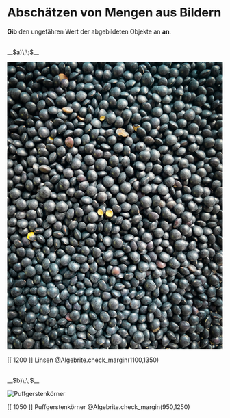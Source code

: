 <!--
version:  0.0.1

language: de

@style
main > *:not(:last-child) {
  margin-bottom: 3rem;
}

input {
    text-align: center;
}

.flex-container {
    display: flex;
    flex-wrap: wrap;
    align-items: stretch;
    gap: 20px;
}

.flex-child {
    flex: 1;
    min-width: 350px;
    margin-right: 20px;
}

@media (max-width: 400px) {
    .flex-child {
        flex: 100%;
        margin-right: 0;
    }
}
@end

formula: \carry   \textcolor{red}{\scriptsize #1}
formula: \digit   \rlap{\carry{#1}}\phantom{#2}#2
formula: \permil  \text{‰}

import: https://raw.githubusercontent.com/LiaTemplates/Tikz-Jax/main/README.md

script: https://cdn.jsdelivr.net/gh/LiaTemplates/Tikz-Jax@main/dist/index.js
import: https://raw.githubusercontent.com/liaTemplates/algebrite/master/README.md


tags: Überschlagen, sehr leicht, sehr niedrig, Angeben

comment: Kannst du einschätzen wie viele Objekte auf dem Bild abgebildet sind? 

author: Martin Lommatzsch

-->




# Abschätzen von Mengen aus Bildern

**Gib** den ungefähren Wert der abgebildeten Objekte an **an**.

<section class="flex-container">

<div class="flex-child">
<br>
__$a)\;\;$__

![Linsen](https://github.com/MINT-the-GAP/Aufgabensammlung/blob/4e9135df5f496516555cdf0bc198d4a6f30a5809/pics/circa7.jpg)

[[ 1200  ]] Linsen
@Algebrite.check_margin(1100,1350)
<br>
</div>
<div class="flex-child">
<br>
__$b)\;\;$__ 

![Puffgerstenkörner](https://mint-the-gap.github.io/Aufgabensammlung/blob/4e9135df5f496516555cdf0bc198d4a6f30a5809/pics/circa8.jpg)

[[ 1050  ]] Puffgerstenkörner
@Algebrite.check_margin(950,1250)
<br>
</div> 
</section>
<br>
<br>
<br>
<br>

